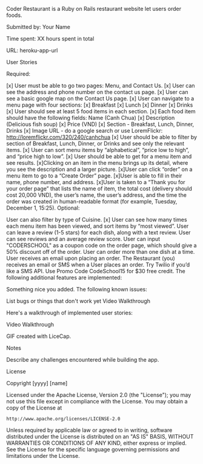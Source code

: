 Coder Restaurant is a Ruby on Rails restaurant website let users order foods.

Submitted by: Your Name

Time spent: XX hours spent in total

URL: heroku-app-url

User Stories

Required:

[x] User must be able to go two pages: Menu, and Contact Us.
[x] User can see the address and phone number on the contact us page.
[x] User can see a basic google map on the Contact Us page.
[x] User can navigate to a menu page with four sections:
	[x] Breakfast
	[x] Lunch
	[x] Dinner
 	[x]	Drinks
[x] User should see at least 5 food items in each section.
[x] Each food item should have the following fields:
	 Name (Canh Chua)
	[x] Description (Delicious fish soup)
	[x] Price (VND)
	[x]	Section - Breakfast, Lunch, Dinner, Drinks
	[x]	Image URL - do a google search or use LoremFlickr: http://loremflickr.com/320/240/canhchua
 [x] User should be able to filter by section of Breakfast, Lunch, Dinner, or Drinks and see only the relevant items.
 [x] User can sort menu items by “alphabetical”, “price low to high”, and “price high to low”.
 [x] User should be able to get for a menu item and see results.
 [x]Clicking on an item in the menu brings up its detail, where you see the description and a larger picture.
 [x]User can click “order” on a menu item to go to a “Create Order” page.
 [x]User is able to fill in their name, phone number, and address.
 [x]User is taken to a “Thank you for your order page” that lists the name of item, the total cost (delivery should cost 20,000 VND), the user’s name, the user’s address, and the time the order was created in human-readable format (for example, Tuesday, December 1, 15:25).
Optional:

 User can also filter by type of Cuisine.
[x] User can see how many times each menu item has been viewed, and sort items by “most viewed”.
 User can leave a review (1-5 stars) for each dish, along with a text review.
 User can see reviews and an average review score.
 User can input "CODERSCHOOL" as a coupon code on the order page, which should give a 50% discount off of the order.
 User can order more than one dish at a time.
 User receives an email upon placing an order.
 The Restaurant (you) receives an email or SMS when a User places an order. Try Twilio if you’d like a SMS API. Use Promo Code CodeSchool15 for $30 free credit.
The following additional features are implemented:

 Something nice you added.
The following known issues:

List bugs or things that don't work yet
Video Walkthrough

Here's a walkthrough of implemented user stories:

Video Walkthrough

GIF created with LiceCap.

Notes

Describe any challenges encountered while building the app.

License

Copyright [yyyy] [name]

Licensed under the Apache License, Version 2.0 (the "License");
you may not use this file except in compliance with the License.
You may obtain a copy of the License at

    http://www.apache.org/licenses/LICENSE-2.0

Unless required by applicable law or agreed to in writing, software
distributed under the License is distributed on an "AS IS" BASIS,
WITHOUT WARRANTIES OR CONDITIONS OF ANY KIND, either express or implied.
See the License for the specific language governing permissions and
limitations under the License.